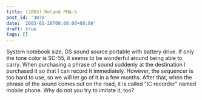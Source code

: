 ```yaml
---
title: (2003) Roland PMA-5
post_id: '3070'
date: '2003-01-28T00:00:00+09:00'
draft: true
tags: []
---
```


System notebook size, GS sound source portable with battery drive. If only the tone color is SC-55, it seems to be wonderful around being able to carry. When purchasing a phrase of sound suddenly at the destination I purchased it so that I can record it immediately. However, the sequencer is too hard to use, so we will let go of it in a few months. After that, when the phrase of the sound comes out on the road, it is called "IC recorder" named mobile phone. Why do not you try to imitate it, too?
